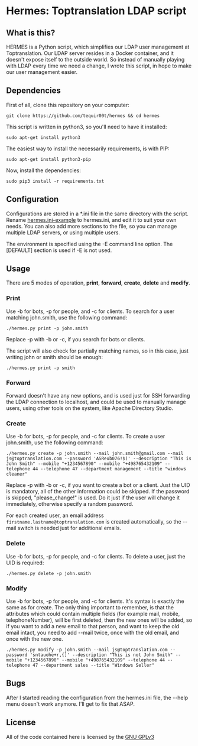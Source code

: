 # Hermes: Toptranslation LDAP script

## What is this?

HERMES is a Python script, which simplifies our LDAP user management
at Toptranslation. Our LDAP server resides in a Docker container, and
it doesn't expose itself to the outside world. So instead of manually
playing with LDAP every time we need a change, I wrote this script, in
hope to make our user management easier.

## Dependencies

First of all, clone this repository on your computer:
```
git clone https://github.com/tequir00t/hermes && cd hermes
```
This script is written in python3, so you'll need to have it installed:
```
sudo apt-get install python3
```
The easiest way to install the necessarily requirements, is with PIP:
```
sudo apt-get install python3-pip
```
Now, install the dependencies:
```
sudo pip3 install -r requirements.txt
```

## Configuration

Configurations are stored in a *.ini file in the same directory with
the script. Rename [hermes.ini-example](hermes.ini-example) to hermes.ini, and edit it to
suit your own needs. You can also add more sections to the file, so
you can manage multiple LDAP servers, or using multiple users.

The environment is specified using the -E command line option. The
[DEFAULT] section is used if -E is not used.

## Usage

There are 5 modes of operation, **print**, **forward**, **create**,
**delete** and **modify**.

### Print

Use -b for bots, -p for people, and -c for clients. To search for a
user matching john.smith, use the following command:

```
./hermes.py print -p john.smith
```
Replace -p with -b or -c, if you search for bots or clients.

The script will also check for partially matching names, so in this
case, just writing john or smith should be enough:
```
./hermes.py print -p smith
```

### Forward

Forward doesn't have any new options, and is used just for SSH
forwarding the LDAP connection to localhost, and could be used to
manually manage users, using other tools on the system, like Apache
Directory Studio.

### Create

Use -b for bots, -p for people, and -c for clients. To create a user
john.smith, use the following command:

```
./hermes.py create -p john.smith --mail john.smith@gmail.com --mail js@toptranslation.com --password 'ASReub076!$)' --description "This is John Smith" --mobile "+1234567890" --mobile "+498765432109" --telephone 44 --telephone 47 --department management --title "windows cleaner"
```

Replace -p with -b or -c, if you want to create a bot or a client.
Just the UID is mandatory, all of the other information could be
skipped. If the password is skipped, "please_change!" is used. Do it
just if the user will change it immediately, otherwise specify a
random password.

For each created user, an email address `firstname.lastname@toptranslation.com`
is created automatically, so the --mail switch is needed just for
additional emails.

### Delete

Use -b for bots, -p for people, and -c for clients. To delete a user,
just the UID is required:

```
./hermes.py delete -p john.smith
```

### Modify

Use -b for bots, -p for people, and -c for clients. It's syntax is
exactly the same as for create. The only thing important to remember,
is that the attributes which could contain multiple fields (for
example mail, mobile, telephoneNumber), will be first deleted, then
the new ones will be added, so if you want to add a new email to that
person, and want to keep the old email intact, you need to add --mail
twice, once with the old email, and once with the new one.

```
./hermes.py modify -p john.smith --mail js@toptranslation.com --password 'sntauohe+r,{]' --description "This is not John Smith" --mobile "+1234567890" --mobile "+498765432109" --telephone 44 --telephone 47 --department sales --title "Windows Seller"
```

## Bugs

After I started reading the configuration from the hermes.ini file,
the --help menu doesn't work anymore. I'll get to fix that ASAP.

## License

All of the code contained here is licensed by the [GNU GPLv3](LICENSE)
